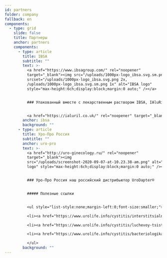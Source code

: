 ```yaml
---
id: partners
folder: company
fallback: en
components:
  - type: grid
    slide: false
    title: Партнеры
    anchor: partners
    components:
      - type: article
        title: IBSA
        subtitle: ""
        text: >-
          <a href="https://www.ibsagroup.com/" rel="noopener"
          target="_blank"><img src="/uploads/1000px-logo_ibsa.svg.sm.png"
          srcset="/uploads/1000px-logo_ibsa.svg.png 2x,
          /uploads/1000px-logo_ibsa.svg.sm.png 1x" alt="IBSA logo"
          style="max-height:6ch;display:block;margin:0 auto;" /></a>


          ### Упакованный вместе с лекарственным раствором IBSA, IAluRil®, UroDapter® доступен в 85 странах под названием iAluadapter®.


          <a href="https://ialuril.co.uk/" rel="noopener" target="_blank"><img src="/uploads/screen-shot-2019-10-25-at-11.30.43-am.png" alt="IBSA iAluadapter®" style="max-width:100%;display:block;margin:0 auto;" /></a>
        anchor: ibsa
        background: ""
      - type: article
        title: Уро-Про Россия
        subtitle: ""
        anchor: uro-pro
        text: >-
          <a href="http://uro-ginecology.ru/" rel="noopener"
          target="_blank"><img
          src="/uploads/screenshot-2020-09-07-at-10.23.38-am.png" alt="Uro-Pro
          logo" style="max-height:6ch;display:block;margin:0 auto;" /></a>


          ### Уро-Про Россия наш российский дистрибьютор UroDapter®


          ##### Полезные ссылки


          <ul style="list-style:none;margin-left:0;font-size:smaller;">

          <li><a href="https://www.urolife.info/cystitis/interstitsialnyy-tsistit/" rel="external noopener" target="_blank">Интерстициальный цистит</a></li>

          <li><a href="https://www.urolife.info/cystitis/luchevoy-tsistit/" rel="external noopener" target="_blank">Лучевой цистит</a></li>

          <li><a href="https://www.urolife.info/cystitis/bacteriologikal-tsistit/" rel="external noopener" target="_blank">Хронический бактериальный цистит</a></li>

          </ul>
        background: ""
---
```

